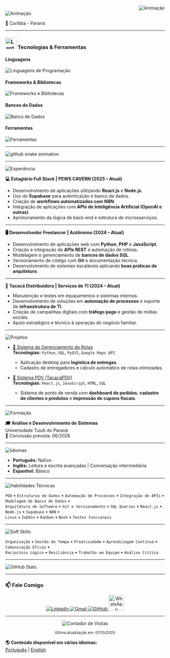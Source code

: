 <div align="right">
  <img src="https://readme-typing-svg.herokuapp.com?font=Consolas&size=20&pause=1000&color=00FFB2&width=650&lines=C:%5CUsers%5CMárcio>Olá!+Eu+sou+o+Márcio+Antônio;" alt="Animação" />
</div>

<div align="left">
  <img src="https://readme-typing-svg.herokuapp.com?font=Consolas&size=16&pause=1000&color=00BFFF&width=1000&lines=Programador+Back-End+|+TI;" alt="Animação" />
</div>

📍 Curitiba - Paraná  

---

<h3><img src="https://raw.githubusercontent.com/Tarikul-Islam-Anik/Animated-Fluent-Emojis/master/Emojis/Objects/Laptop.png" alt="Laptop" width="35" height="35" /> Tecnologias & Ferramentas</h3>

<h4>Linguagens</h4>
<div>
  <img src="https://skillicons.dev/icons?i=python,java,php,c,cpp,js,html,css" alt="Linguagens de Programação" />
</div>

<h4>Frameworks & Bibliotecas</h4>
<div>
  <img src="https://skillicons.dev/icons?i=react,nodejs,tailwind,vite,express" alt="Frameworks e Bibliotecas" />
</div>

<h4>Bancos de Dados</h4>
<div>
  <img src="https://skillicons.dev/icons?i=mysql,sqlite,postgresql,supabase" alt="Banco de Dados" />
</div>

<h4>Ferramentas</h4>
<div>
  <img src="https://skillicons.dev/icons?i=git,github,linux,windows,vscode,pycharm,bash" alt="Ferramentas" />
</div>

---

<picture>
  <source media="(prefers-color-scheme: dark)" srcset="https://raw.githubusercontent.com/devmarciojr/devmarciojr/output/github-contribution-grid-snake-dark.svg">
  <source media="(prefers-color-scheme: light)" srcset="https://raw.githubusercontent.com/devmarciojr/devmarciojr/output/github-contribution-grid-snake.svg">
  <img alt="github snake animation" src="https://raw.githubusercontent.com/devmarciojr/devmarciojr/output/github-contribution-grid-snake.svg">
</picture>

---

<img src="https://readme-typing-svg.herokuapp.com?font=Consolas&weight=700&size=26&pause=1000&color=00BFFF&width=450&lines=💼+Experiência" alt="Experiência" />

**💻 Estagiário Full Stack | PEWS CAVERN (2025 – Atual)**  
- Desenvolvimento de aplicações utilizando **React.js** e **Node.js**.  
- Uso do **Supabase** para autenticação e banco de dados.  
- Criação de **workflows automatizados com N8N**.  
- Integração de aplicações com **APIs de Inteligência Artificial (OpenAI e outras)**.  
- Aprimoramento da lógica de back-end e estrutura de microsserviços.  

---

**🖥️ Desenvolvedor Freelancer | Autônomo (2024 – Atual)**  
- Desenvolvimento de aplicações web com **Python**, **PHP** e **JavaScript**.  
- Criação e integração de **APIs REST** e automação de rotinas.  
- Modelagem e gerenciamento de **bancos de dados SQL**.  
- Versionamento de código com **Git** e documentação técnica.  
- Desenvolvimento de sistemas escaláveis aplicando **boas práticas de arquitetura**.

---

**🍤 Tacacá Distribuidora | Serviços de TI (2024 – Atual)**  
- Manutenção e testes em equipamentos e sistemas internos.  
- Desenvolvimento de soluções em **automação de processos** e suporte de **infraestrutura de TI**.  
- Criação de campanhas digitais com **tráfego pago** e gestão de mídias sociais.  
- Apoio estratégico e técnico à operação do negócio familiar.  

---

<img src="https://readme-typing-svg.herokuapp.com?font=Consolas&weight=700&size=26&pause=1000&color=00FFB2&width=450&lines=💻+Projetos+em+Destaque" alt="Projetos" />

- [🔗 Sistema de Gerenciamento de Rotas](https://github.com/eliphaslevii/TrabalhoPI)  
  **Tecnologias:** `Python`, `SQL`, `PyQt5`, `Google Maps API`  
  - Aplicação desktop para **logística de entregas**.  
  - Cadastro de entregadores e cálculo automático de rotas otimizadas.

- [💾 Sistema PDV (TacacáPDV)](https://github.com/devmarciojr/tacaca-pdv)  
  **Tecnologias:** `React.js`, `JavaScript`, `HTML`, `SQL`  
  - Sistema de ponto de venda com **dashboard de pedidos**, **cadastro de clientes e produtos** e **impressão de cupons fiscais**.

---

<img src="https://readme-typing-svg.herokuapp.com?font=Consolas&weight=700&size=26&pause=1000&color=00BFFF&width=450&lines=📚+Formação" alt="Formação" />

**🎓 Análise e Desenvolvimento de Sistemas**  
Universidade Tuiuti do Paraná  
📅 Conclusão prevista: 06/2026  

---

<img src="https://readme-typing-svg.herokuapp.com?font=Consolas&weight=700&size=26&pause=1000&color=00FFB2&width=450&lines=🌐+Idiomas" alt="Idiomas" />

- **Português:** Nativo  
- **Inglês:** Leitura e escrita avançadas | Conversação intermediária  
- **Espanhol:** Básico  

---

<img src="https://readme-typing-svg.herokuapp.com?font=Consolas&weight=700&size=26&pause=1000&color=00BFFF&width=450&lines=🧠+Habilidades+Técnicas" alt="Habilidades Técnicas" />

`POO` • `Estruturas de Dados` • `Automação de Processos` • `Integração de APIs` • `Modelagem de Banco de Dados` •  
`Arquitetura de Software` • `Git e Versionamento` • `SQL Queries` • `React.js` • `Node.js` • `Supabase` • `N8N` •  
`Linux` • `Zabbix` • `Kanban` • `Bash` • `Testes Funcionais`

---

<img src="https://readme-typing-svg.herokuapp.com?font=Consolas&weight=700&size=26&pause=1000&color=00FFB2&width=450&lines=💬+Soft+Skills" alt="Soft Skills" />

`Organização` • `Gestão de Tempo` • `Proatividade` • `Aprendizagem Contínua` • `Comunicação Eficaz` •  
`Raciocínio Lógico` • `Resiliência` • `Trabalho em Equipe` • `Análise Crítica`

---

<img src="https://readme-typing-svg.herokuapp.com?font=Consolas&weight=700&size=26&pause=1000&color=00BFFF&width=450&lines=📊+Estatísticas+do+GitHub" alt="GitHub Stats" />

---

### 📫 Fale Comigo

<div align="center">
  <a href="https://www.linkedin.com/in/marcioalmeidadev/" target="_blank">
    <img src="https://skillicons.dev/icons?i=linkedin" alt="LinkedIn"/>
  </a>
  <a href="mailto:devmarciojr@gmail.com" target="_blank">
    <img src="https://skillicons.dev/icons?i=gmail" alt="Gmail"/>
  </a>
  <a href="https://github.com/devmarciojr" target="_blank">
    <img src="https://skillicons.dev/icons?i=github" alt="GitHub"/>
  </a>
  <a href="https://wa.me/5591980884302" target="_blank">
    <img src="https://cdn.jsdelivr.net/gh/devicons/devicon/icons/whatsapp/whatsapp-original.svg" width="48" height="48" alt="WhatsApp"/>
  </a>
</div>

---

<div align="center">
  <img src="https://komarev.com/ghpvc/?username=devmarciojr&style=for-the-badge&color=00FFB2" alt="Contador de Visitas"/>
  <p>
    <small>Última atualização em: 07/10/2025</small>
  </p>
</div>

**🌎 Conteúdo disponível em vários idiomas:**  
[Português](https://github.com/devmarciojr/devmarciojr/blob/main/README.md) | 
[English](https://github.com/devmarciojr/devmarciojr/blob/main/README_EN.md)
